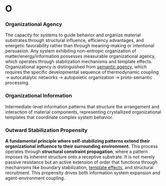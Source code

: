 # O

### Organizational Agency
The capacity for systems to guide behavior and organize material substrates through structural influence, efficiency advantages, and energetic favorability rather than through meaning-making or intentional persuasion. Any system exhibiting non-entropic organization of matter/energy/information possesses measurable organizational agency, which operates through stabilization mechanisms and template effects. Organizational agency is distinguished from [semantic agency](#semantic-agency), which requires the specific developmental sequence of thermodynamic coupling → autocatalytic networks → autopoietic organization → proto-semantic processing.

### Organizational Information
Intermediate-level information patterns that structure the arrangement and interaction of material components, representing crystallized organizational templates that coordinate complex system behavior.

### Outward Stabilization Propensity
**A fundamental principle where self-stabilizing patterns extend their organizational influence to their surrounding environment.** This process operates through **structural constraint propagation**, where a pattern imposes its inherent structure onto a receptive substrate. It is not merely passive resistance but an active extension of order that functions through mechanisms like boundary stabilization, [template effects](#template-effects), and structural recruitment. This propensity drives both information system expansion and agent-environment coupling.
